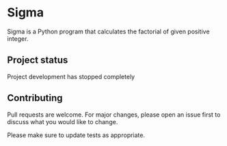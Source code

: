 # Sigma
Sigma is a Python program that calculates the factorial of given positive integer.

## Project status
Project development has stopped completely

## Contributing
Pull requests are welcome. For major changes, please open an issue first to discuss what you would like to change.

Please make sure to update tests as appropriate.